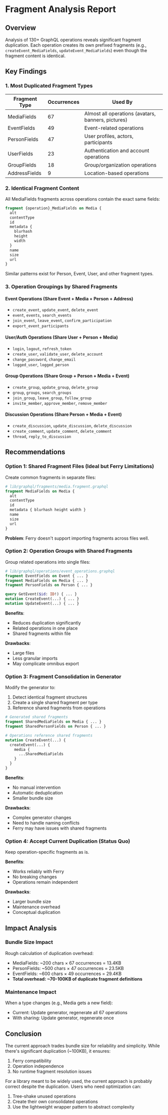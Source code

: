 # Fragment Analysis Report

## Overview

Analysis of 130+ GraphQL operations reveals significant fragment duplication. Each operation creates its own prefixed fragments (e.g., `createEvent_MediaFields`, `updateEvent_MediaFields`) even though the fragment content is identical.

## Key Findings

### 1. Most Duplicated Fragment Types

| Fragment Type | Occurrences | Used By |
|--------------|-------------|---------|
| MediaFields | 67 | Almost all operations (avatars, banners, pictures) |
| EventFields | 49 | Event-related operations |
| PersonFields | 47 | User profiles, actors, participants |
| UserFields | 23 | Authentication and account operations |
| GroupFields | 18 | Group/organization operations |
| AddressFields | 9 | Location-based operations |

### 2. Identical Fragment Content

All MediaFields fragments across operations contain the exact same fields:
```graphql
fragment {operation}_MediaFields on Media {
  alt
  contentType
  id
  metadata {
    blurhash
    height
    width
  }
  name
  size
  url
}
```

Similar patterns exist for Person, Event, User, and other fragment types.

### 3. Operation Groupings by Shared Fragments

#### Event Operations (Share Event + Media + Person + Address)
- `create_event`, `update_event`, `delete_event`
- `event`, `events`, `search_events`
- `join_event`, `leave_event`, `confirm_participation`
- `export_event_participants`

#### User/Auth Operations (Share User + Person + Media)
- `login`, `logout`, `refresh_token`
- `create_user`, `validate_user`, `delete_account`
- `change_password`, `change_email`
- `logged_user`, `logged_person`

#### Group Operations (Share Group + Person + Media + Event)
- `create_group`, `update_group`, `delete_group`
- `group`, `groups`, `search_groups`
- `join_group`, `leave_group`, `follow_group`
- `invite_member`, `approve_member`, `remove_member`

#### Discussion Operations (Share Person + Media + Event)
- `create_discussion`, `update_discussion`, `delete_discussion`
- `create_comment`, `update_comment`, `delete_comment`
- `thread`, `reply_to_discussion`

## Recommendations

### Option 1: Shared Fragment Files (Ideal but Ferry Limitations)

Create common fragments in separate files:
```graphql
# lib/graphql/fragments/media.fragment.graphql
fragment MediaFields on Media {
  alt
  contentType
  id
  metadata { blurhash height width }
  name
  size
  url
}
```

**Problem**: Ferry doesn't support importing fragments across files well.

### Option 2: Operation Groups with Shared Fragments

Group related operations into single files:
```graphql
# lib/graphql/operations/event_operations.graphql
fragment EventFields on Event { ... }
fragment MediaFields on Media { ... }
fragment PersonFields on Person { ... }

query GetEvent($id: ID!) { ... }
mutation CreateEvent(...) { ... }
mutation UpdateEvent(...) { ... }
```

**Benefits**: 
- Reduces duplication significantly
- Related operations in one place
- Shared fragments within file

**Drawbacks**:
- Large files
- Less granular imports
- May complicate omnibus export

### Option 3: Fragment Consolidation in Generator

Modify the generator to:
1. Detect identical fragment structures
2. Create a single shared fragment per type
3. Reference shared fragments from operations

```graphql
# Generated shared fragments
fragment SharedMediaFields on Media { ... }
fragment SharedPersonFields on Person { ... }

# Operations reference shared fragments
mutation CreateEvent(...) {
  createEvent(...) {
    media {
      ...SharedMediaFields
    }
  }
}
```

**Benefits**:
- No manual intervention
- Automatic deduplication
- Smaller bundle size

**Drawbacks**:
- Complex generator changes
- Need to handle naming conflicts
- Ferry may have issues with shared fragments

### Option 4: Accept Current Duplication (Status Quo)

Keep operation-specific fragments as is.

**Benefits**:
- Works reliably with Ferry
- No breaking changes
- Operations remain independent

**Drawbacks**:
- Larger bundle size
- Maintenance overhead
- Conceptual duplication

## Impact Analysis

### Bundle Size Impact

Rough calculation of duplication overhead:
- MediaFields: ~200 chars × 67 occurrences = 13.4KB
- PersonFields: ~500 chars × 47 occurrences = 23.5KB  
- EventFields: ~600 chars × 49 occurrences = 29.4KB
- **Total overhead: ~70-100KB of duplicate fragment definitions**

### Maintenance Impact

When a type changes (e.g., Media gets a new field):
- Current: Update generator, regenerate all 67 operations
- With sharing: Update generator, regenerate once

## Conclusion

The current approach trades bundle size for reliability and simplicity. While there's significant duplication (~100KB), it ensures:
1. Ferry compatibility
2. Operation independence
3. No runtime fragment resolution issues

For a library meant to be widely used, the current approach is probably correct despite the duplication. Users who need optimization can:
1. Tree-shake unused operations
2. Create their own consolidated operations
3. Use the lightweight wrapper pattern to abstract complexity